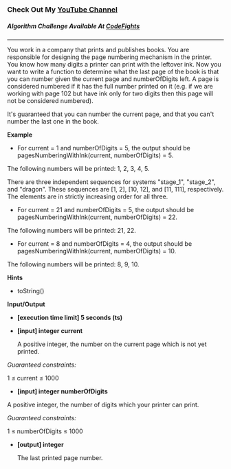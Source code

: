 ### Check Out My [YouTube Channel](https://www.youtube.com/@golbargnet)

##### Algorithm Challenge Available At [CodeFights](https://codefights.com/arcade/code-arcade/labyrinth-of-nested-loops/pdw3izd7SpMTBJqSy/description)
---
You work in a company that prints and publishes books. You are responsible for designing the page numbering mechanism in the printer. You know how many digits a printer can print with the leftover ink. Now you want to write a function to determine what the last page of the book is that you can number given the current page and numberOfDigits left. A page is considered numbered if it has the full number printed on it (e.g. if we are working with page 102 but have ink only for two digits then this page will not be considered numbered).

It's guaranteed that you can number the current page, and that you can't number the last one in the book.

**Example**

-   For current = 1 and numberOfDigits = 5, the output should be
    pagesNumberingWithInk(current, numberOfDigits) = 5.

The following numbers will be printed: 1, 2, 3, 4, 5.

There are three independent sequences for systems "stage_1", "stage_2", and "dragon". These sequences are [1, 2], [10, 12], and [11, 111], respectively. The elements are in strictly increasing order for all three.

-   For current = 21 and numberOfDigits = 5, the output should be
    pagesNumberingWithInk(current, numberOfDigits) = 22.

The following numbers will be printed: 21, 22.

-   For current = 8 and numberOfDigits = 4, the output should be
    pagesNumberingWithInk(current, numberOfDigits) = 10.

The following numbers will be printed: 8, 9, 10.

**Hints**
-  toString()

**Input/Output**

- **[execution time limit] 5 seconds (ts)**
- **[input] integer current**

  A positive integer, the number on the current page which is not yet printed.

*Guaranteed constraints:*

1 ≤ current ≤ 1000

- **[input] integer numberOfDigits**

A positive integer, the number of digits which your printer can print.

*Guaranteed constraints:*

1 ≤ numberOfDigits ≤ 1000

- **[output] integer**

  The last printed page number.